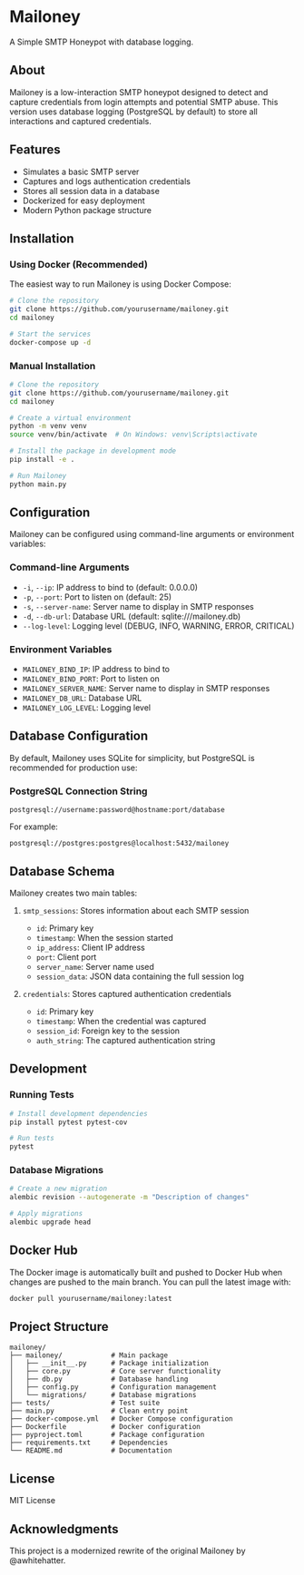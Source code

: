 # Mailoney

A Simple SMTP Honeypot with database logging.

## About

Mailoney is a low-interaction SMTP honeypot designed to detect and capture credentials from login attempts and potential SMTP abuse. This version uses database logging (PostgreSQL by default) to store all interactions and captured credentials.

## Features

- Simulates a basic SMTP server
- Captures and logs authentication credentials
- Stores all session data in a database
- Dockerized for easy deployment
- Modern Python package structure

## Installation

### Using Docker (Recommended)

The easiest way to run Mailoney is using Docker Compose:

```bash
# Clone the repository
git clone https://github.com/yourusername/mailoney.git
cd mailoney

# Start the services
docker-compose up -d
```

### Manual Installation

```bash
# Clone the repository
git clone https://github.com/yourusername/mailoney.git
cd mailoney

# Create a virtual environment
python -m venv venv
source venv/bin/activate  # On Windows: venv\Scripts\activate

# Install the package in development mode
pip install -e .

# Run Mailoney
python main.py
```

## Configuration

Mailoney can be configured using command-line arguments or environment variables:

### Command-line Arguments

- `-i`, `--ip`: IP address to bind to (default: 0.0.0.0)
- `-p`, `--port`: Port to listen on (default: 25)
- `-s`, `--server-name`: Server name to display in SMTP responses
- `-d`, `--db-url`: Database URL (default: sqlite:///mailoney.db)
- `--log-level`: Logging level (DEBUG, INFO, WARNING, ERROR, CRITICAL)

### Environment Variables

- `MAILONEY_BIND_IP`: IP address to bind to
- `MAILONEY_BIND_PORT`: Port to listen on
- `MAILONEY_SERVER_NAME`: Server name to display in SMTP responses
- `MAILONEY_DB_URL`: Database URL
- `MAILONEY_LOG_LEVEL`: Logging level

## Database Configuration

By default, Mailoney uses SQLite for simplicity, but PostgreSQL is recommended for production use:

### PostgreSQL Connection String

```
postgresql://username:password@hostname:port/database
```

For example:

```
postgresql://postgres:postgres@localhost:5432/mailoney
```

## Database Schema

Mailoney creates two main tables:

1. `smtp_sessions`: Stores information about each SMTP session
   - `id`: Primary key
   - `timestamp`: When the session started
   - `ip_address`: Client IP address
   - `port`: Client port
   - `server_name`: Server name used
   - `session_data`: JSON data containing the full session log

2. `credentials`: Stores captured authentication credentials
   - `id`: Primary key
   - `timestamp`: When the credential was captured
   - `session_id`: Foreign key to the session
   - `auth_string`: The captured authentication string

## Development

### Running Tests

```bash
# Install development dependencies
pip install pytest pytest-cov

# Run tests
pytest
```

### Database Migrations

```bash
# Create a new migration
alembic revision --autogenerate -m "Description of changes"

# Apply migrations
alembic upgrade head
```

## Docker Hub

The Docker image is automatically built and pushed to Docker Hub when changes are pushed to the main branch. You can pull the latest image with:

```bash
docker pull yourusername/mailoney:latest
```

## Project Structure

```
mailoney/
├── mailoney/            # Main package
│   ├── __init__.py      # Package initialization  
│   ├── core.py          # Core server functionality
│   ├── db.py            # Database handling
│   ├── config.py        # Configuration management
│   └── migrations/      # Database migrations
├── tests/               # Test suite
├── main.py              # Clean entry point
├── docker-compose.yml   # Docker Compose configuration
├── Dockerfile           # Docker configuration
├── pyproject.toml       # Package configuration
├── requirements.txt     # Dependencies
└── README.md            # Documentation
```

## License

MIT License

## Acknowledgments

This project is a modernized rewrite of the original Mailoney by @awhitehatter.
